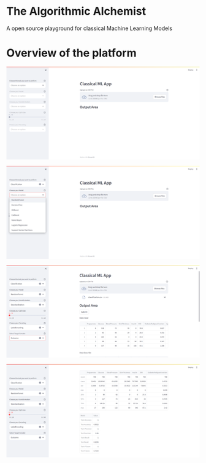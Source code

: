 # The Algorithmic Alchemist

A open source playground for classical Machine Learning Models

# Overview of the platform

![1](https://github.com/SharathHebbar/The-Algorithmic-Alchemist/blob/master/assets/images/1.png)

![1](https://github.com/SharathHebbar/The-Algorithmic-Alchemist/blob/master/assets/images/2.png)

![1](https://github.com/SharathHebbar/The-Algorithmic-Alchemist/blob/master/assets/images/3.png)

![1](https://github.com/SharathHebbar/The-Algorithmic-Alchemist/blob/master/assets/images/4.png)